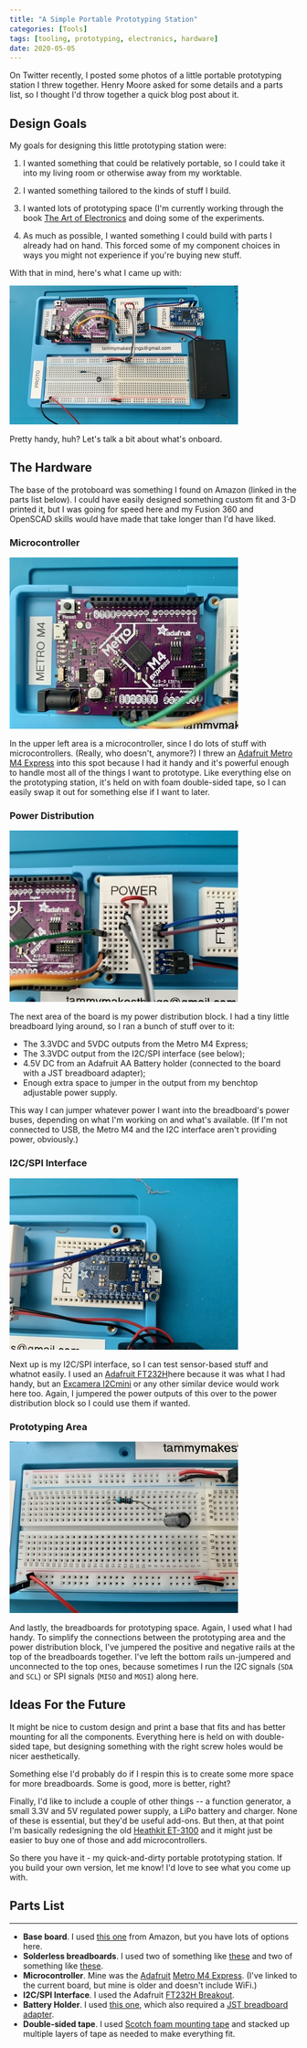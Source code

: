 ```yaml
---
title: "A Simple Portable Prototyping Station"
categories: [Tools]
tags: [tooling, prototyping, electronics, hardware]
date: 2020-05-05
---
```


On Twitter recently, I posted some photos of a little portable prototyping
station I threw together. Henry Moore asked for some details and a parts
list, so I thought I'd throw together a quick blog post about it.

## Design Goals

My goals for designing this little prototyping station were:

1. I wanted something that could be relatively portable, so I could
   take it into my living room or otherwise away from my worktable.

2. I wanted something tailored to the kinds of stuff I build.

3. I wanted lots of prototyping space (I'm currently working through
   the book [The Art of Electronics][taoe] and doing some of the experiments.

4. As much as possible, I wanted something I could build with parts I
   already had on hand. This forced some of my component choices in
   ways you might not experience if you're buying new stuff.

With that in mind, here's what I came up with:

![ProtoStation - Hardware overview](/commons/post-assets/2020-05-05-a-simple-portable-prototyping-station/protostation_overview.jpg)

Pretty handy, huh? Let's talk a bit about what's onboard.

## The Hardware

The base of the protoboard was something I found on Amazon (linked in
the parts list below). I could have easily designed something custom fit
and 3-D printed it, but I was going for speed here and my Fusion 360 and
OpenSCAD skills would have made that take longer than I'd have liked.

### Microcontroller

![ProtoStation - Microcontroller](/commons/post-assets/2020-05-05-a-simple-portable-prototyping-station/protostation_metrom4.jpg)

In the upper left area is a microcontroller, since I do lots of stuff
with microcontrollers. (Really, who doesn't, anymore?) I threw an
[Adafruit Metro M4 Express][metrom4] into this spot because I had it handy
and it's powerful enough to handle most all of the things I want to prototype.
Like everything else on the prototyping station, it's held on with foam
double-sided tape, so I can easily swap it out for something else if I want
to later.

### Power Distribution

![ProtoStation - Power distribution block](/commons/post-assets/2020-05-05-a-simple-portable-prototyping-station/protostation_pwrdist.jpg)

The next area of the board is my power distribution block. I had a tiny
little breadboard lying around, so I ran a bunch of stuff over to it:

- The 3.3VDC and 5VDC outputs from the Metro M4 Express;
- The 3.3VDC output from the I2C/SPI interface (see below);
- 4.5V DC from an Adafruit AA Battery holder (connected to the board
  with a JST breadboard adapter);
- Enough extra space to jumper in the output from my benchtop
  adjustable power supply.

This way I can jumper whatever power I want into the breadboard's power
buses, depending on what I'm working on and what's available. (If I'm
not connected to USB, the Metro M4 and the I2C interface aren't
providing power, obviously.)

### I2C/SPI Interface

![ProtoStation - I2C/SPI Interface](/commons/post-assets/2020-05-05-a-simple-portable-prototyping-station/protostation_ft232.jpg)

Next up is my I2C/SPI interface, so I can test sensor-based stuff and
whatnot easily. I used an [Adafruit FT232H][ft232h]here because it was what
I had handy, but an [Excamera I2Cmini][i2cmini]
or any other similar device would work here too. Again, I jumpered the
power outputs of this over to the power distribution block so I could
use them if wanted.

### Prototyping Area

![ProtoStation - Prototyping area](/commons/post-assets/2020-05-05-a-simple-portable-prototyping-station/protostation_proto.jpg)

And lastly, the breadboards for prototyping space. Again, I used what I
had handy. To simplify the connections between the prototyping area and
the power distribution block, I've jumpered the positive and negative
rails at the top of the breadboards together. I've left the bottom rails
un-jumpered and unconnected to the top ones, because sometimes I run the
I2C signals (`SDA` and `SCL`) or SPI signals (`MISO` and `MOSI`) along
here.

## Ideas For the Future

It might be nice to custom design and print a base that fits and has
better mounting for all the components. Everything here is held on with
double-sided tape, but designing something with the right screw holes
would be nicer aesthetically.

Something else I'd probably do if I respin this is to create some more
space for more breadboards. Some is good, more is better, right?

Finally, I'd like to include a couple of other things -- a function
generator, a small 3.3V and 5V regulated power supply, a LiPo battery
and charger. None of these is essential, but they'd be useful add-ons.
But then, at that point I'm basically redesigning the old
[Heathkit ET-3100][heathkit] and it might just be easier to buy one of
those and add microcontrollers.

So there you have it - my quick-and-dirty portable prototyping station.
If you build your own version, let me know! I'd love to see what you
come up with.

## Parts List

----------

- **Base board**. I used [this one][baseboard] from Amazon, but
  you have lots of options here.
- **Solderless breadboards**. I used two of something like
  [these][breadboard1] and two of something
  like [these][breadboard2].
- **Microcontroller**. Mine was the [Adafruit][adafruit]
  [Metro M4 Express][metrom4]. (I've linked to the
  current board, but mine is older and doesn't include WiFi.)
- **I2C/SPI Interface**. I used the Adafruit [FT232H
  Breakout][ft232h].
- **Battery Holder**. I used [this one][battholder], which also required a
  [JST breadboard adapter][jstadapter].
- **Double-sided tape**. I used [Scotch foam mounting tape][doublestick] and
  stacked up multiple layers of tape as needed to make everything fit.

[adafruit]: https://www.adafruit.com/
[baseboard]: https://www.amazon.com/gp/product/B07C7FQDPG/
[battholder]: https://www.adafruit.com/product/3287
[breadboard1]: https://www.amazon.com/dp/B07LFD4LT6/
[breadboard2]: https://www.amazon.com/dp/B07KGQ7H8B/
[doublestick]: https://www.amazon.com/gp/product/B003W0R4PE/
[ft232h]: https://www.adafruit.com/product/2264
[heathkit]: https://www.vintage-computer.com/heathkit3100.shtml
[i2cmini]: https://i2cdriver.com/mini.html
[jstadapter]: https://www.adafruit.com/product/1862
[metrom4]: https://learn.adafruit.com/adafruit-metro-m4-express-featuring-atsamd51
[taoe]: https://www.amazon.com/dp/B01BYJO2JU/
